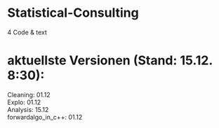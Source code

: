 # Statistical-Consulting
4 Code &amp; text

# aktuellste Versionen (Stand: 15.12. 8:30):

Cleaning: 01.12 <br />
Explo: 01.12 <br />
Analysis: 15.12 <br/>
forwardalgo_in_c++: 01.12
